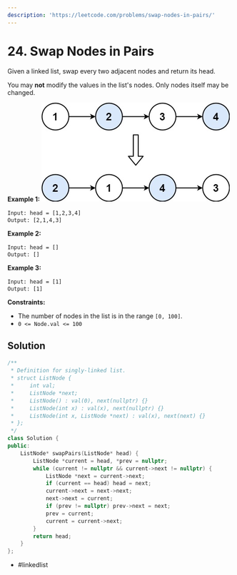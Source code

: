 ```yaml
---
description: 'https://leetcode.com/problems/swap-nodes-in-pairs/'
---
```


# 24. Swap Nodes in Pairs

Given a linked list, swap every two adjacent nodes and return its head.

You may **not** modify the values in the list's nodes. Only nodes itself may be changed.

**Example 1:** ![](../.gitbook/assets/swap_ex1.jpg)

```text
Input: head = [1,2,3,4]
Output: [2,1,4,3]
```

**Example 2:**

```text
Input: head = []
Output: []
```

**Example 3:**

```text
Input: head = [1]
Output: [1]
```

**Constraints:**

* The number of nodes in the list is in the range `[0, 100]`.
* `0 <= Node.val <= 100`

## Solution

```cpp
/**
 * Definition for singly-linked list.
 * struct ListNode {
 *     int val;
 *     ListNode *next;
 *     ListNode() : val(0), next(nullptr) {}
 *     ListNode(int x) : val(x), next(nullptr) {}
 *     ListNode(int x, ListNode *next) : val(x), next(next) {}
 * };
 */
class Solution {
public:
    ListNode* swapPairs(ListNode* head) {
        ListNode *current = head, *prev = nullptr;
        while (current != nullptr && current->next != nullptr) {
            ListNode *next = current->next;
            if (current == head) head = next;
            current->next = next->next;
            next->next = current;
            if (prev != nullptr) prev->next = next;
            prev = current;
            current = current->next;
        }
        return head;
    }
};
```

* \#linkedlist


